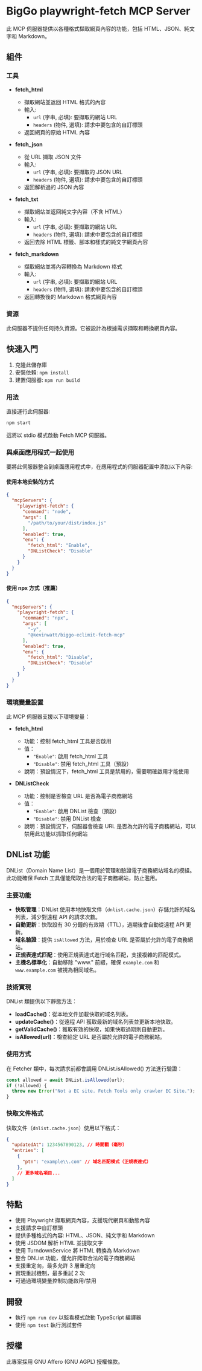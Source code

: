 # BigGo playwright-fetch MCP Server

此 MCP 伺服器提供以各種格式擷取網頁內容的功能，包括 HTML、JSON、純文字和 Markdown。

## 組件

### 工具

- **fetch_html**
  - 擷取網站並返回 HTML 格式的內容
  - 輸入:
    - `url` (字串, 必填): 要擷取的網站 URL
    - `headers` (物件, 選填): 請求中要包含的自訂標頭
  - 返回網頁的原始 HTML 內容

- **fetch_json**
  - 從 URL 擷取 JSON 文件
  - 輸入:
    - `url` (字串, 必填): 要擷取的 JSON URL
    - `headers` (物件, 選填): 請求中要包含的自訂標頭
  - 返回解析過的 JSON 內容

- **fetch_txt**
  - 擷取網站並返回純文字內容（不含 HTML）
  - 輸入:
    - `url` (字串, 必填): 要擷取的網站 URL
    - `headers` (物件, 選填): 請求中要包含的自訂標頭
  - 返回去除 HTML 標籤、腳本和樣式的純文字網頁內容

- **fetch_markdown**
  - 擷取網站並將內容轉換為 Markdown 格式
  - 輸入:
    - `url` (字串, 必填): 要擷取的網站 URL
    - `headers` (物件, 選填): 請求中要包含的自訂標頭
  - 返回轉換後的 Markdown 格式網頁內容

### 資源

此伺服器不提供任何持久資源。它被設計為根據需求擷取和轉換網頁內容。

## 快速入門

1. 克隆此儲存庫
2. 安裝依賴: `npm install`
3. 建置伺服器: `npm run build`

### 用法

直接運行此伺服器:

```bash
npm start
```

這將以 stdio 模式啟動 Fetch MCP 伺服器。

### 與桌面應用程式一起使用

要將此伺服器整合到桌面應用程式中，在應用程式的伺服器配置中添加以下內容:

#### 使用本地安裝的方式

```json
{
  "mcpServers": {
    "playwright-fetch": {
      "command": "node",
      "args": [
        "/path/to/your/dist/index.js"
      ],
      "enabled": true,
      "env": {
        "fetch_html": "Enable",
        "DNListCheck": "Disable"
      }
    }
  }
}
```

#### 使用 npx 方式（推薦）

```json
{
  "mcpServers": {
    "playwright-fetch": {
      "command": "npx",
      "args": [
        "-y",
        "@kevinwatt/biggo-eclimit-fetch-mcp"
      ],
      "enabled": true,
      "env": {
        "fetch_html": "Disable",
        "DNListCheck": "Disable"
      }
    }
  }
}
```

### 環境變量設置

此 MCP 伺服器支援以下環境變量：

- **fetch_html**
  - 功能：控制 fetch_html 工具是否啟用
  - 值：
    - `"Enable"`: 啟用 fetch_html 工具
    - `"Disable"`: 禁用 fetch_html 工具（預設）
  - 說明：預設情況下，fetch_html 工具是禁用的，需要明確啟用才能使用

- **DNListCheck**
  - 功能：控制是否檢查 URL 是否為電子商務網站
  - 值：
    - `"Enable"`: 啟用 DNList 檢查（預設）
    - `"Disable"`: 禁用 DNList 檢查
  - 說明：預設情況下，伺服器會檢查 URL 是否為允許的電子商務網站，可以禁用此功能以抓取任何網站

## DNList 功能

DNList（Domain Name List）是一個用於管理和驗證電子商務網站域名的模組。此功能確保 Fetch 工具僅能爬取合法的電子商務網站，防止濫用。

### 主要功能

- **快取管理**：DNList 使用本地快取文件（`dnlist.cache.json`）存儲允許的域名列表，減少對遠程 API 的請求次數。
- **自動更新**：快取設有 30 分鐘的有效期（TTL），過期後會自動從遠程 API 更新。
- **域名驗證**：提供 `isAllowed` 方法，用於檢查 URL 是否屬於允許的電子商務網站。
- **正規表達式匹配**：使用正規表達式進行域名匹配，支援複雜的匹配模式。
- **主機名標準化**：自動移除 "www." 前綴，確保 `example.com` 和 `www.example.com` 被視為相同域名。

### 技術實現

DNList 類提供以下靜態方法：

- **loadCache()**：從本地文件加載快取的域名列表。
- **updateCache()**：從遠程 API 獲取最新的域名列表並更新本地快取。
- **getValidCache()**：獲取有效的快取，如果快取過期則自動更新。
- **isAllowed(url)**：檢查給定 URL 是否屬於允許的電子商務網站。

### 使用方式

在 Fetcher 類中，每次請求前都會調用 DNList.isAllowed() 方法進行驗證：

```typescript
const allowed = await DNList.isAllowed(url);
if (!allowed) {
  throw new Error("Not a EC site. Fetch Tools only crawler EC Site.");
}
```

### 快取文件格式

快取文件（`dnlist.cache.json`）使用以下格式：

```json
{
  "updatedAt": 1234567890123, // 時間戳（毫秒）
  "entries": [
    {
      "ptn": "example\\.com" // 域名匹配模式（正規表達式）
    },
    // 更多域名項目...
  ]
}
```

## 特點

- 使用 Playwright 擷取網頁內容，支援現代網頁和動態內容
- 支援請求中自訂標頭
- 提供多種格式的內容: HTML、JSON、純文字和 Markdown
- 使用 JSDOM 解析 HTML 並提取文字
- 使用 TurndownService 將 HTML 轉換為 Markdown
- 整合 DNList 功能，僅允許爬取合法的電子商務網站
- 支援重定向，最多允許 3 層重定向
- 實現重試機制，最多重試 2 次
- 可通過環境變量控制功能啟用/禁用

## 開發

- 執行 `npm run dev` 以監看模式啟動 TypeScript 編譯器
- 使用 `npm test` 執行測試套件

## 授權

此專案採用 GNU Affero (GNU AGPL) 授權條款。
